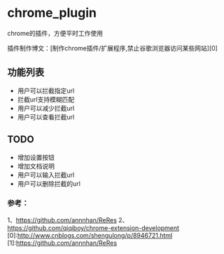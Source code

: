 # chrome_plugin
chrome的插件，方便平时工作使用

插件制作博文：[制作chrome插件/扩展程序,禁止谷歌浏览器访问某些网站][0]




## 功能列表
- 用户可以拦截指定url
- 拦截url支持模糊匹配
- 用户可以减少拦截url
- 用户可以查看拦截url

## TODO

- 增加设置按钮
- 增加文档说明
- 用户可以输入拦截url
- 用户可以删除拦截的url


### 参考：
1、https://github.com/annnhan/ReRes
2、https://github.com/qiqiboy/chrome-extension-development
[0]:http://www.cnblogs.com/shengulong/p/8946721.html
[1]:https://github.com/annnhan/ReRes

